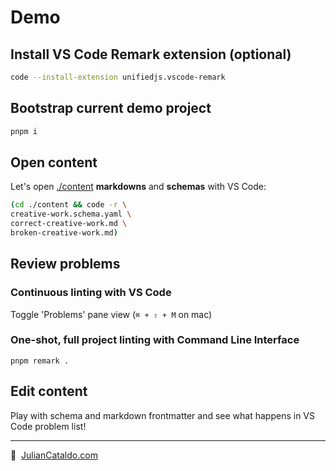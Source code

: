 # Demo

## Install VS Code Remark extension (optional)

```sh
code --install-extension unifiedjs.vscode-remark
```

## Bootstrap current demo project

```sh
pnpm i
```

## Open content

Let's open [./content](./content/) **markdowns** and **schemas** with VS Code:

```sh
(cd ./content && code -r \
creative-work.schema.yaml \
correct-creative-work.md \
broken-creative-work.md)
```

## Review problems

### Continuous linting with VS Code

Toggle 'Problems' pane view (`⌘ + ⇧ + M` on mac)

### One-shot, full project linting with Command Line Interface

```
pnpm remark .
```

## Edit content

Play with schema and markdown frontmatter and see what happens in VS Code problem list!

---

🔗  [JulianCataldo.com](https://www.juliancataldo.com)

